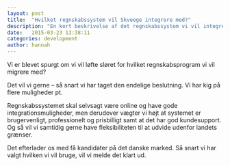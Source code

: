 ```yaml
---
layout: post
title:  "Hvilket regnskabssystem vil Skveege integrere med?"
description: "En kort beskrivelse af det regnskabssystem vi vil integrere med"
date:   2015-03-23 13:38:11
categories: development
author: hannah
---
```


Vi er blevet spurgt om vi vil løfte sløret for hvilket regnskabsprogram vi vil migrere med?

Det vil vi gerne – så snart vi har taget den endelige beslutning. Vi har kig på flere muligheder pt.

Regnskabssystemet skal selvsagt være online og have gode integrationsmuligheder, men derudover vægter vi højt at systemet er brugervenligt, professionelt og prisbilligt samt at det har god kundesupport. Og så vil vi samtidig gerne have fleksibiliteten til at udvide udenfor landets grænser.

Det efterlader os med få kandidater på det danske marked. Så snart vi har valgt hvilken vi vil bruge, vil vi melde det klart ud.

